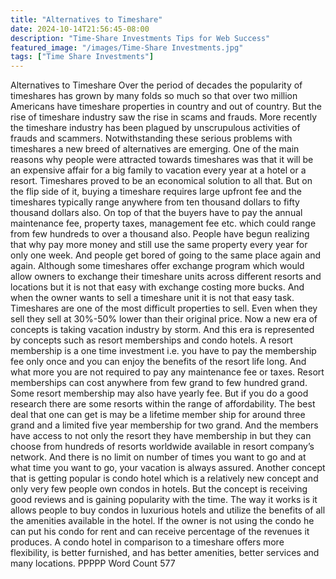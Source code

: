 ```yaml
---
title: "Alternatives to Timeshare"
date: 2024-10-14T21:56:45-08:00
description: "Time-Share Investments Tips for Web Success"
featured_image: "/images/Time-Share Investments.jpg"
tags: ["Time Share Investments"]
---
```


Alternatives to Timeshare
Over the period of decades the popularity of timeshares has grown by many folds so much so that over two million Americans have timeshare properties in country and out of country. But the rise of timeshare industry saw the rise in scams and frauds. More recently the timeshare industry has been plagued by unscrupulous activities of frauds and scammers. Notwithstanding these serious problems with timeshares a new breed of alternatives are emerging. One of the main reasons why people were attracted towards timeshares was that it will be an expensive affair for a big family to vacation every year at a hotel or a resort. Timeshares proved to be an economical solution to all that. 
But on the flip side of it, buying a timeshare requires large upfront fee and the timeshares typically range anywhere from ten thousand dollars to fifty thousand dollars also. On top of that the buyers have to pay the annual maintenance fee, property taxes, management fee etc. which could range from few hundreds to over a thousand also. People have begun realizing that why pay more money and still use the same property every year for only one week.  And people get bored of going to the same place again and again. Although some timeshares offer exchange program which would allow owners to exchange their timeshare units across different resorts and locations but it is not that easy with exchange costing more bucks. And when the owner wants to sell a timeshare unit it is not that easy task. Timeshares are one of the most difficult properties to sell. Even when they sell they sell at 30%-50% lower than their original price. 
Now a new era of concepts is taking vacation industry by storm. And this era is represented by concepts such as resort memberships and condo hotels. A resort membership is a one time investment i.e. you have to pay the membership fee only once and you can enjoy the benefits of the resort life long.  And what more you are not required to pay any maintenance fee or taxes. Resort memberships can cost anywhere from few grand to few hundred grand. Some resort membership may also have yearly fee. But if you do a good research there are some resorts within the range of affordability. The best deal that one can get is may be a lifetime member ship for around three grand and a limited five year membership for two grand.  And the members have access to not only the resort they have membership in but they can choose from hundreds of resorts worldwide available in resort company’s network. And there is no limit on number of times you want to go and at what time you want to go, your vacation is always assured.
Another concept that is getting popular is condo hotel which is a relatively new concept and only very few people own condos in hotels. But the concept is receiving good reviews and is gaining popularity with the time. The way it works is it allows people to buy condos in luxurious hotels and utilize the benefits of all the amenities available in the hotel. If the owner is not using the condo he can put his condo for rent and can receive percentage of the revenues it produces. A condo hotel in comparison to a timeshare offers more flexibility, is better furnished, and has better amenities, better services and many locations.
PPPPP
Word Count 577

